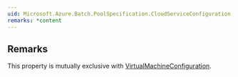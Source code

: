 ```yaml
---  
uid: Microsoft.Azure.Batch.PoolSpecification.CloudServiceConfiguration  
remarks: *content  
---  
```

  
## Remarks  
 This property is mutually exclusive with [VirtualMachineConfiguration](assetId:///P:Microsoft.Azure.Batch.PoolSpecification.VirtualMachineConfiguration?qualifyHint=False&autoUpgrade=True).